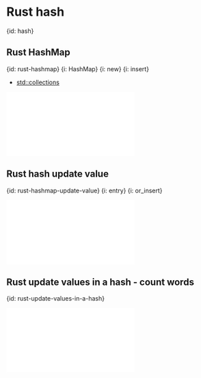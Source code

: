 # Rust hash
{id: hash}

## Rust HashMap
{id: rust-hashmap}
{i: HashMap}
{i: new}
{i: insert}

* [std::collections](https://doc.rust-lang.org/std/collections/index.html)

![](examples/hashes/hash.rs)

## Rust hash update value
{id: rust-hashmap-update-value}
{i: entry}
{i: or_insert}

![](examples/hashes/update_hash.rs)

## Rust update values in a hash - count words
{id: rust-update-values-in-a-hash}

![](examples/hashes/count_words.rs)



